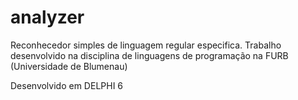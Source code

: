 # analyzer
Reconhecedor simples de linguagem regular especifica.
Trabalho desenvolvido na disciplina de linguagens de programação na FURB (Universidade de Blumenau)

Desenvolvido em DELPHI 6

